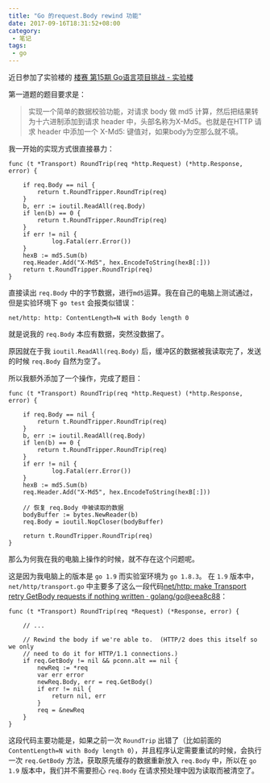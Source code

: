 ```yaml
---
title: "Go 的request.Body rewind 功能" 
date: 2017-09-16T18:31:52+08:00
category:
 - 笔记
tags: 
 - go
---
```


近日参加了实验楼的 [楼赛 第15期 Go语言项目挑战 - 实验楼](https://www.shiyanlou.com/contests/lou15)

第一道题的题目要求是：

> 实现一个简单的数据校验功能，对请求 body 做 md5 计算，然后把结果转为十六进制添加到请求 header 中，头部名称为X-Md5。也就是在HTTP 请求 header 中添加一个 X-Md5: <hex md5 of body> 键值对，如果body为空那么就不填。

我一开始的实现方式很直接暴力：

    func (t *Transport) RoundTrip(req *http.Request) (*http.Response, error) {
    
    	if req.Body == nil {
    		return t.RoundTripper.RoundTrip(req)
    	}
    	b, err := ioutil.ReadAll(req.Body)
    	if len(b) == 0 {
    		return t.RoundTripper.RoundTrip(req)
    	}
    	if err != nil {
    			log.Fatal(err.Error())
    	}
    	hexB := md5.Sum(b)
    	req.Header.Add("X-Md5", hex.EncodeToString(hexB[:]))    
    	return t.RoundTripper.RoundTrip(req)
    }

直接读出 `req.Body` 中的字节数据，进行`md5`运算。我在自己的电脑上测试通过，但是实验环境下 `go test` 会报类似错误：

	net/http: http: ContentLength=N with Body length 0

就是说我的 `req.Body` 本应有数据，突然没数据了。

原因就在于我 `ioutil.ReadAll(req.Body)` 后，缓冲区的数据被我读取完了，发送的时候 `req.Body` 自然为空了。

所以我额外添加了一个操作，完成了题目：

    func (t *Transport) RoundTrip(req *http.Request) (*http.Response, error) {
    
    	if req.Body == nil {
    		return t.RoundTripper.RoundTrip(req)
    	}
    	b, err := ioutil.ReadAll(req.Body)
    	if len(b) == 0 {
    		return t.RoundTripper.RoundTrip(req)
    	}
    	if err != nil {
    			log.Fatal(err.Error())
    	}
    	hexB := md5.Sum(b)
    	req.Header.Add("X-Md5", hex.EncodeToString(hexB[:]))
    	
		// 恢复 req.Body 中被读取的数据
    	bodyBuffer := bytes.NewReader(b)
    	req.Body = ioutil.NopCloser(bodyBuffer)
    
    	return t.RoundTripper.RoundTrip(req)
    } 

那么为何我在我的电脑上操作的时候，就不存在这个问题呢。

这是因为我电脑上的版本是 `go 1.9` 而实验室环境为 `go 1.8.3`。 在 `1.9` 版本中，`net/http/transport.go` 中主要多了这么一段代码[net/http: make Transport retry GetBody requests if nothing written · golang/go@eea8c88](https://github.com/golang/go/commit/eea8c88a095d4aa21893d96441cb5074a7314532#diff-6951e7593bfb1e773c9121df44df1c36R425)：

	func (t *Transport) RoundTrip(req *Request) (*Response, error) {
		
		// ...	
	
	    // Rewind the body if we're able to.  (HTTP/2 does this itself so we only
	    // need to do it for HTTP/1.1 connections.)
	    if req.GetBody != nil && pconn.alt == nil {
	    	newReq := *req
	    	var err error
	    	newReq.Body, err = req.GetBody()
	    	if err != nil {
	    		return nil, err
	    	}
	    	req = &newReq
	    }
	}

这段代码主要功能是，如果之前一次 `RoundTrip` 出错了（比如前面的 `ContentLength=N with Body length 0`），并且程序认定需要重试的时候，会执行一次 `req.GetBody` 方法，获取原先缓存的数据重新放入 `req.Body` 中，所以在 `go 1.9` 版本中，我们并不需要担心 `req.Body` 在请求预处理中因为读取而被清空了。
    